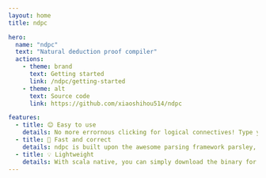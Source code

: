 ```yaml
---
layout: home
title: ndpc

hero:
  name: "ndpc"
  text: "Natural deduction proof compiler"
  actions:
    - theme: brand
      text: Getting started
      link: /ndpc/getting-started
    - theme: alt
      text: Source code
      link: https://github.com/xiaoshihou514/ndpc

features:
  - title: 😊 Easy to use
    details: No more errornous clicking for logical connectives! Type your proof in a file with your favourite editor!
  - title: 🚀 Fast and correct
    details: ndpc is built upon the awesome parsing framework parsley, resulting in an actual markup language with tolerant syntax.
  - title: 💡 Lightweight
    details: With scala native, you can simply download the binary for your architecture. Even the jar build is dependency free!
---
```

